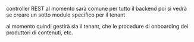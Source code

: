 controller REST
al momento sarà comune per tutto il backend
poi si vedrà se creare un sotto modulo specifico per il tenant

al momento quindi gestirà sia il tenant, che le procedure di onboarding dei produttori di contenuti, etc.
